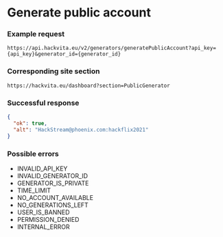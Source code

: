 # Generate public account

### Example request

`https://api.hackvita.eu/v2/generators/generatePublicAccount?api_key={api_key}&generator_id={generator_id}`

### Corresponding site section

`https://hackvita.eu/dashboard?section=PublicGenerator`

### Successful response

```json
{
  "ok": true,
  "alt": "HackStream@phoenix.com:hackflix2021"
}
```

### Possible errors

* INVALID_API_KEY
* INVALID_GENERATOR_ID
* GENERATOR_IS_PRIVATE
* TIME_LIMIT
* NO_ACCOUNT_AVAILABLE
* NO_GENERATIONS_LEFT
* USER_IS_BANNED
* PERMISSION_DENIED
* INTERNAL_ERROR
